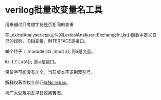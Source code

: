 # verilog批量改变量名工具
用来骗过只考虑字符是否相同的查重

在LexicalAnalyser.cpp文件的LexicalAnalyser::ExchangeInList()函数中定义自己的规则，ID指变量，INTERFACE是接口。

举个粒子：
modude lizi
(input a);
则a是变量。

lizi LZ
(.a(A));
则.a是接口。

保留字可能没有加全，当前版本不识别双引号。

解释权著作权全部归[@Noirebao](https://github.com/Noirebao/Noirebao)。

祝广大受难朋友早日脱离苦海。

